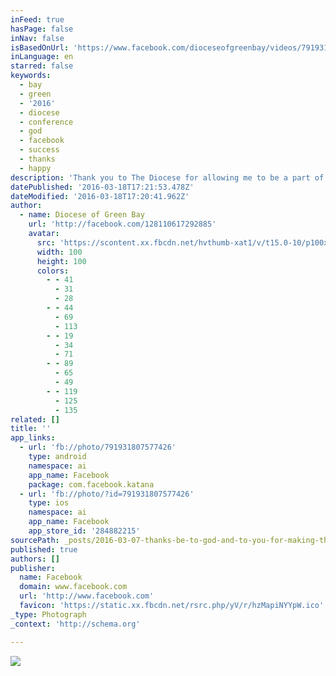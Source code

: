 ```yaml
---
inFeed: true
hasPage: false
inNav: false
isBasedOnUrl: 'https://www.facebook.com/dioceseofgreenbay/videos/791931807577426/'
inLanguage: en
starred: false
keywords:
  - bay
  - green
  - '2016'
  - diocese
  - conference
  - god
  - facebook
  - success
  - thanks
  - happy
description: 'Thank you to The Diocese for allowing me to be a part of their most special event, and major props to Larry Schneider at LA Video for the tremendous editing and handheld camera work!'
datePublished: '2016-03-18T17:21:53.478Z'
dateModified: '2016-03-18T17:20:41.962Z'
author:
  - name: Diocese of Green Bay
    url: 'http://facebook.com/128110617292885'
    avatar:
      src: 'https://scontent.xx.fbcdn.net/hvthumb-xat1/v/t15.0-10/p100x100/12419971_10154030192988514_1517273677_n.jpg?oh=82ac57fcbd99a1fda78ef7d354a5a99c&oe=57538722'
      width: 100
      height: 100
      colors:
        - - 41
          - 31
          - 28
        - - 44
          - 69
          - 113
        - - 19
          - 34
          - 71
        - - 89
          - 65
          - 49
        - - 119
          - 125
          - 135
related: []
title: ''
app_links:
  - url: 'fb://photo/791931807577426'
    type: android
    namespace: ai
    app_name: Facebook
    package: com.facebook.katana
  - url: 'fb://photo/?id=791931807577426'
    type: ios
    namespace: ai
    app_name: Facebook
    app_store_id: '284882215'
sourcePath: _posts/2016-03-07-thanks-be-to-god-and-to-you-for-making-the-2016-green-bay.md
published: true
authors: []
publisher:
  name: Facebook
  domain: www.facebook.com
  url: 'http://www.facebook.com'
  favicon: 'https://static.xx.fbcdn.net/rsrc.php/yV/r/hzMapiNYYpW.ico'
_type: Photograph
_context: 'http://schema.org'

---
```

![](https://s3-us-west-2.amazonaws.com/the-grid-img/p/060ceb533abe6eeb5e650a785089ddd8eb4817c8.jpg)